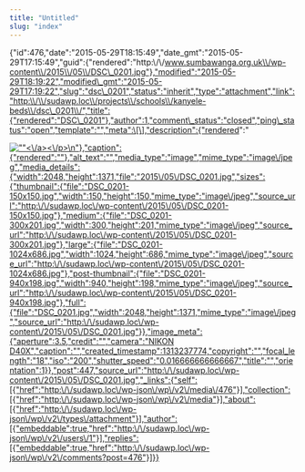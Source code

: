 ```yaml
---
title: "Untitled"
slug: "index"
---
```


{"id":476,"date":"2015-05-29T18:15:49","date\_gmt":"2015-05-29T17:15:49","guid":{"rendered":"http:\\/\\/www.sumbawanga.org.uk\\/wp-content\\/2015\\/05\\/DSC\_0201.jpg"},"modified":"2015-05-29T18:19:22","modified\_gmt":"2015-05-29T17:19:22","slug":"dsc\_0201","status":"inherit","type":"attachment","link":"http:\\/\\/sudawp.loc\\/projects\\/schools\\/kanyele-beds\\/dsc\_0201\\/","title":{"rendered":"DSC\_0201"},"author":1,"comment\_status":"closed","ping\_status":"open","template":"","meta":\[\],"description":{"rendered":"

[![\"\"](\"http:\/\/sudawp.loc\/wp-content\/2015\/05\/DSC_0201-300x201.jpg\")<\\/a><\\/p>\\n"},"caption":{"rendered":""},"alt\_text":"","media\_type":"image","mime\_type":"image\\/jpeg","media\_details":{"width":2048,"height":1371,"file":"2015\\/05\\/DSC\_0201.jpg","sizes":{"thumbnail":{"file":"DSC\_0201-150x150.jpg","width":150,"height":150,"mime\_type":"image\\/jpeg","source\_url":"http:\\/\\/sudawp.loc\\/wp-content\\/2015\\/05\\/DSC\_0201-150x150.jpg"},"medium":{"file":"DSC\_0201-300x201.jpg","width":300,"height":201,"mime\_type":"image\\/jpeg","source\_url":"http:\\/\\/sudawp.loc\\/wp-content\\/2015\\/05\\/DSC\_0201-300x201.jpg"},"large":{"file":"DSC\_0201-1024x686.jpg","width":1024,"height":686,"mime\_type":"image\\/jpeg","source\_url":"http:\\/\\/sudawp.loc\\/wp-content\\/2015\\/05\\/DSC\_0201-1024x686.jpg"},"post-thumbnail":{"file":"DSC\_0201-940x198.jpg","width":940,"height":198,"mime\_type":"image\\/jpeg","source\_url":"http:\\/\\/sudawp.loc\\/wp-content\\/2015\\/05\\/DSC\_0201-940x198.jpg"},"full":{"file":"DSC\_0201.jpg","width":2048,"height":1371,"mime\_type":"image\\/jpeg","source\_url":"http:\\/\\/sudawp.loc\\/wp-content\\/2015\\/05\\/DSC\_0201.jpg"}},"image\_meta":{"aperture":3.5,"credit":"","camera":"NIKON D40X","caption":"","created\_timestamp":1313237774,"copyright":"","focal\_length":"18","iso":"200","shutter\_speed":"0.016666666666667","title":"","orientation":1}},"post":447,"source\_url":"http:\\/\\/sudawp.loc\\/wp-content\\/2015\\/05\\/DSC\_0201.jpg","\_links":{"self":\[{"href":"http:\\/\\/sudawp.loc\\/wp-json\\/wp\\/v2\\/media\\/476"}\],"collection":\[{"href":"http:\\/\\/sudawp.loc\\/wp-json\\/wp\\/v2\\/media"}\],"about":\[{"href":"http:\\/\\/sudawp.loc\\/wp-json\\/wp\\/v2\\/types\\/attachment"}\],"author":\[{"embeddable":true,"href":"http:\\/\\/sudawp.loc\\/wp-json\\/wp\\/v2\\/users\\/1"}\],"replies":\[{"embeddable":true,"href":"http:\\/\\/sudawp.loc\\/wp-json\\/wp\\/v2\\/comments?post=476"}\]}}](http:\/\/sudawp.loc\/wp-content\/2015\/05\/DSC_0201.jpg)
